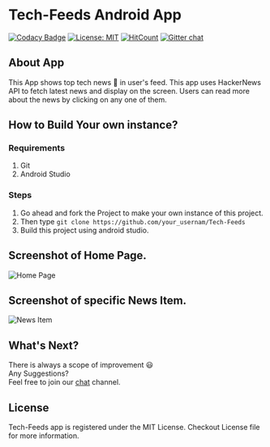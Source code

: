 # Tech-Feeds Android App
[![Codacy Badge](https://api.codacy.com/project/badge/Grade/c1bfc87395154198b0e4093d34c734c5)](https://app.codacy.com/app/dipu989/Tech-Feeds?utm_source=github.com&utm_medium=referral&utm_content=dipu989/Tech-Feeds&utm_campaign=Badge_Grade_Dashboard)
[![License: MIT](https://img.shields.io/badge/License-MIT-yellow.svg)](https://opensource.org/licenses/MIT)
[![HitCount](http://hits.dwyl.io/dipu989/Tech-Feeds.svg)](http://hits.dwyl.io/dipu989/Tech-Feeds)
[![Gitter chat](https://badges.gitter.im/gitterHQ/gitter.png)](https://gitter.im/Tech-Feeds/community#)<br>

## About App

This App shows top tech news :newspaper: in user's feed. This app uses HackerNews API to fetch latest news and display on the screen. Users can read more about the news by clicking on any one of them.

## How to Build Your own instance?

### Requirements
1) Git
2) Android Studio

### Steps

1) Go ahead and fork the Project to make your own instance of this project.
2) Then type `git clone https://github.com/your_usernam/Tech-Feeds`
3) Build this project using android studio.


## Screenshot of Home Page.

 ![Home Page](https://user-images.githubusercontent.com/31280303/52397531-e930ba80-2adb-11e9-8345-3219ab4c531e.png)
 
## Screenshot of specific News Item.

![News Item](https://user-images.githubusercontent.com/31280303/52409276-0f198780-2afb-11e9-86f5-55879caef508.png)

## What's Next?
There is always a scope of improvement :smiley:<br>
Any Suggestions?<br>
Feel free to join our [chat](https://gitter.im/Tech-Feeds/community#) channel.

## License
Tech-Feeds app is registered under the MIT License. Checkout License file for more information.
